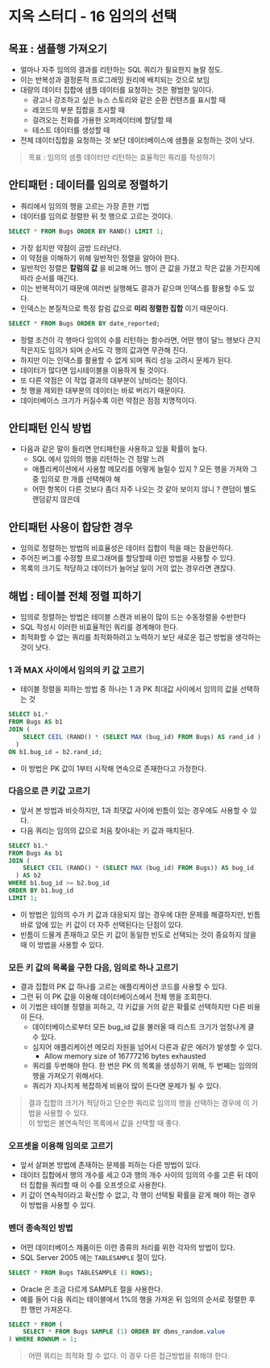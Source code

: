 # 지옥 스터디 - 16 임의의 선택

## 목표 : 샘플행 가져오기
- 얼마나 자주 임의의 결과를 리턴하는 SQL 쿼리가 필요한지 놀랄 정도.
- 이는 반복성과 결정론적 프로그래밍 원리에 배치되는 것으로 보임
- 대량의 데이터 집합에 샘플 데이터를 요청하는 것은 평범한 일이다.
  - 광고나 강조하고 싶은 뉴스 스토리와 같은 순환 컨텐츠를 표시할 때
  - 레코드의 부분 집합을 조사할 때
  - 걸려오는 전화를 가용한 오퍼레이터에 할당할 때
  - 테스트 데이터를 생성할 때
- 전체 데이터집합을 요청하는 것 보단 데이터베이스에 샘플을 요청하는 것이 낫다.
> 목표 : 임의의 샘플 데이터만 리턴하는 효율적인 쿼리를 작성하기

## 안티패턴 : 데이터를 임의로 정렬하기
- 쿼리에서 임의의 행을 고르는 가장 흔한 기법 
- 데이터를 임의로 정렬한 뒤 첫 행으로 고르는 것이다.

```sql
SELECT * FROM Bugs ORDER BY RAND() LIMIT 1;
```
- 가장 쉽지만 약점이 금방 드러난다.
- 이 약점을 이해하기 위해 일반적인 정렬을 알아야 한다.
- 일반적인 정렬은 **칼럼의 값** 을 비교해 어느 행이 큰 값을 가졌고 작은 값을 가진지에 따라 순서를 매긴다.
- 이는 반복적이기 때문에 여러번 실행해도 결과가 같으며 인덱스를 활용할 수도 있다.
- 인덱스는 본질적으로 특정 칼럼 값으로 **미리 정렬한 집합** 이기 때문이다.

```sql
SELECT * FROM Bugs ORDER BY date_reported;
```
- 정렬 조건이 각 행마다 임의의 수를 리턴하는 함수라면, 어떤 행이 달느 행보다 큰지 작은지도 임의가 되며 순서도 각 행의 값과면 무관해 진다.
- 하지만 이는 인덱스를 활용할 수 없게 되며 쿼리 성능 고려시 문제가 된다.
- 데이터가 많다면 임시테이블을 이용하게 될 것이다.
- 또 다른 약점은 이 작업 결과의 대부분이 낭비라는 점이다.
- 첫 행을 제외한 대부분의 데이터는 바로 버리기 때문이다.
- 데이터베이스 크기가 커질수록 이런 약점은 점점 치명적이다.

## 안티패턴 인식 방법
- 다음과 같은 말이 들리면 안티패턴을 사용하고 있을 확률이 높다.
  - SQL 에서 임의의 행을 리턴하는 건 정말 느려
  - 애플리케이션에서 사용할 메모리를 어떻게 늘릴수 있지 ? 모든 행을 가져와 그중 임의로 한 개를 선택해야 해
  - 어떤 항목이 다른 것보다 좀더 자주 나오는 것 같아 보이지 않니 ? 랜덤이 별도 랜덤같지 않은데

## 안티패턴 사용이 합당한 경우
- 임의로 정렬하는 방법의 비효율성은 데이터 집합이 적을 때는 참을만하다.
- 주어진 버그를 수정할 프로그래머를 할당할때 이런 방법을 사용할 수 있다.
- 목록의 크기도 적당하고 데이터가 늘어날 일이 거의 없는 경우라면 괜찮다.

## 해법 : 테이블 전체 정렬 피하기
- 임의로 정렬하는 방법은 테이블 스캔과 비용이 많이 드는 수동정렬을 수반한다
- SQL 작성시 이러한 비효율적인 쿼리를 경계해야 한다.
- 최적화할 수 없는 쿼리를 최적화하려고 노력하기 보단 새로운 접근 방법을 생각하는 것이 낫다.

### 1 과 MAX 사이에서 임의의 키 값 고르기
- 테이블 정렬을 피하는 방법 중 하나는 1 과 PK 최대값 사이에서 임의의 값을 선택하는 것

```sql
SELECT b1.*
FROM Bugs AS b1
JOIN (
    SELECT CEIL (RAND() * (SELECT MAX (bug_id) FROM Bugs) AS rand_id ) As b2
  )
ON b1.bug_id = b2.rand_id;
```
- 이 방법은 PK 값이 1부터 시작해 연속으로 존재한다고 가정한다.

### 다음으로 큰 키값 고르기
- 앞서 본 방법과 비슷하지만, 1과 최댓값 사이에 빈틈이 있는 경우에도 사용할 수 있다.
- 다음 쿼리는 임의의 값으로 처음 찾아내는 키 값과 매치된다.

```sql
SELECT b1.*
FROM Bugs As b1
JOIN (
    SELECT CEIL (RAND() * (SELECT MAX (bug_id) FROM Bugs)) AS bug_id
  ) AS b2
WHERE b1.bug_id >= b2.bug_id
ORDER BY b1.bug_id
LIMIT 1;
```
- 이 방법은 임의의 수가 키 값과 대응되지 않는 경우에 대한 문제를 해결하지만, 빈틈 바로 앞에 있는 키 값이 더 자주 선택된다는 단점이 있다.
- 빈틈이 드물게 존재하고 모든 키 값이 동일한 빈도로 선택되는 것이 중요하지 않을때 이 방법을 사용할 수 있다.

### 모든 키 값의 목록을 구한 다음, 임의로 하나 고르기
- 결과 집합의 PK 값 하나를 고르는 애플리케이션 코드를 사용할 수 있다.
- 그런 뒤 이 PK 값을 이용해 데이터베이스에서 전체 행을 조회한다.
- 이 기법은 테이블 정렬을 피하고, 각 키값을 거의 같은 확률로 선택하지만 다른 비용이 든다.
  - 데이터베이스로부터 모든 bug_id 값을 불러올 때 리스트 크기가 엄청나게 클 수 있다.
  - 심지어 애플리케이션 메모리 자원을 넘어서 다른과 같은 에러가 발생할 수 있다.
    - Allow memory size of 16777216 bytes exhausted
  - 쿼리를 두번해야 한다. 한 번은 PK 의 목록을 생성하기 위해, 두 번째는 임의의 행을 가져오기 위해서다.
  - 쿼리가 지나치게 복잡하게 비용이 많이 든다면 문제가 될 수 있다.

> 결과 집합의 크기가 적당하고 단순한 쿼리로 임의의 행을 선택하는 경우에 이 기법을 사용할 수 있다. <br/>
> 이 방법은 불연속적인 목록에서 값을 선택할 때 좋다.

### 오프셋을 이용해 임의로 고르기
- 앞서 살펴본 방법에 존재하는 문제를 피하는 다른 방법이 있다.
- 데이터 집합에서 행의 개수를 세고 0과 행의 개수 사이의 임의의 수를 고른 뒤 데이터 집합을 쿼리할 때 이 수를 오프셋으로 사용한다.
- 키 값이 연속적이라고 확신할 수 없고, 각 행이 선택될 확률을 같게 해야 하는 경우 이 방법을 사용할 수 있다.

### 벤더 종속적인 방법
- 어떤 데이터베이스 제품이든 이런 종류의 처리를 위한 각자의 방법이 있다.
- SQL Server 2005 에는 `TABLESAMPLE` 절이 있다.

```sql
SELECT * FROM Bugs TABLESAMPLE (1 ROWS);
```
- Oracle 은 조금 다르게 SAMPLE 절을 사용한다.
- 예를 들어 다음 쿼리는 테이블에서 1%의 행을 가져온 뒤 임의의 순서로 정렬한 후 한 행만 가져온다.

```sql
SELECT * FROM (
    SELECT * FROM Bugs SAMPLE (1) ORDER BY dbms_random.value
) WHERE ROWNUM = 1;
```
> 어떤 쿼리는 최적화 할 수 없다. 이 경우 다른 접근방법을 취해야 한다.